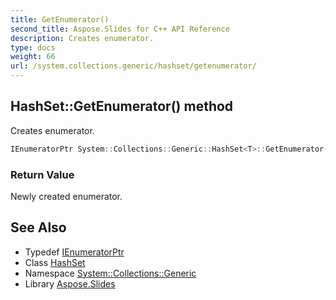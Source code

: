 ```yaml
---
title: GetEnumerator()
second_title: Aspose.Slides for C++ API Reference
description: Creates enumerator.
type: docs
weight: 66
url: /system.collections.generic/hashset/getenumerator/
---
```

## HashSet::GetEnumerator() method


Creates enumerator.

```cpp
IEnumeratorPtr System::Collections::Generic::HashSet<T>::GetEnumerator() override
```


### Return Value

Newly created enumerator.

## See Also

* Typedef [IEnumeratorPtr](../ienumeratorptr/)
* Class [HashSet](../)
* Namespace [System::Collections::Generic](../../)
* Library [Aspose.Slides](../../../)